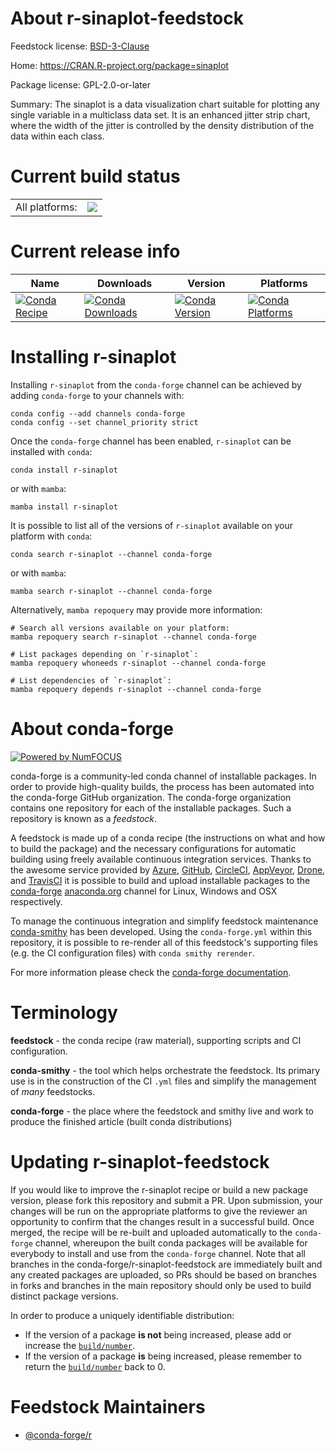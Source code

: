 About r-sinaplot-feedstock
==========================

Feedstock license: [BSD-3-Clause](https://github.com/conda-forge/r-sinaplot-feedstock/blob/main/LICENSE.txt)

Home: https://CRAN.R-project.org/package=sinaplot

Package license: GPL-2.0-or-later

Summary: The sinaplot is a data visualization chart suitable for plotting any single variable in a multiclass data set. It is an enhanced jitter strip chart, where the width of the jitter is controlled by the density distribution of the data within each class.

Current build status
====================


<table><tr><td>All platforms:</td>
    <td>
      <a href="https://dev.azure.com/conda-forge/feedstock-builds/_build/latest?definitionId=7709&branchName=main">
        <img src="https://dev.azure.com/conda-forge/feedstock-builds/_apis/build/status/r-sinaplot-feedstock?branchName=main">
      </a>
    </td>
  </tr>
</table>

Current release info
====================

| Name | Downloads | Version | Platforms |
| --- | --- | --- | --- |
| [![Conda Recipe](https://img.shields.io/badge/recipe-r--sinaplot-green.svg)](https://anaconda.org/conda-forge/r-sinaplot) | [![Conda Downloads](https://img.shields.io/conda/dn/conda-forge/r-sinaplot.svg)](https://anaconda.org/conda-forge/r-sinaplot) | [![Conda Version](https://img.shields.io/conda/vn/conda-forge/r-sinaplot.svg)](https://anaconda.org/conda-forge/r-sinaplot) | [![Conda Platforms](https://img.shields.io/conda/pn/conda-forge/r-sinaplot.svg)](https://anaconda.org/conda-forge/r-sinaplot) |

Installing r-sinaplot
=====================

Installing `r-sinaplot` from the `conda-forge` channel can be achieved by adding `conda-forge` to your channels with:

```
conda config --add channels conda-forge
conda config --set channel_priority strict
```

Once the `conda-forge` channel has been enabled, `r-sinaplot` can be installed with `conda`:

```
conda install r-sinaplot
```

or with `mamba`:

```
mamba install r-sinaplot
```

It is possible to list all of the versions of `r-sinaplot` available on your platform with `conda`:

```
conda search r-sinaplot --channel conda-forge
```

or with `mamba`:

```
mamba search r-sinaplot --channel conda-forge
```

Alternatively, `mamba repoquery` may provide more information:

```
# Search all versions available on your platform:
mamba repoquery search r-sinaplot --channel conda-forge

# List packages depending on `r-sinaplot`:
mamba repoquery whoneeds r-sinaplot --channel conda-forge

# List dependencies of `r-sinaplot`:
mamba repoquery depends r-sinaplot --channel conda-forge
```


About conda-forge
=================

[![Powered by
NumFOCUS](https://img.shields.io/badge/powered%20by-NumFOCUS-orange.svg?style=flat&colorA=E1523D&colorB=007D8A)](https://numfocus.org)

conda-forge is a community-led conda channel of installable packages.
In order to provide high-quality builds, the process has been automated into the
conda-forge GitHub organization. The conda-forge organization contains one repository
for each of the installable packages. Such a repository is known as a *feedstock*.

A feedstock is made up of a conda recipe (the instructions on what and how to build
the package) and the necessary configurations for automatic building using freely
available continuous integration services. Thanks to the awesome service provided by
[Azure](https://azure.microsoft.com/en-us/services/devops/), [GitHub](https://github.com/),
[CircleCI](https://circleci.com/), [AppVeyor](https://www.appveyor.com/),
[Drone](https://cloud.drone.io/welcome), and [TravisCI](https://travis-ci.com/)
it is possible to build and upload installable packages to the
[conda-forge](https://anaconda.org/conda-forge) [anaconda.org](https://anaconda.org/)
channel for Linux, Windows and OSX respectively.

To manage the continuous integration and simplify feedstock maintenance
[conda-smithy](https://github.com/conda-forge/conda-smithy) has been developed.
Using the ``conda-forge.yml`` within this repository, it is possible to re-render all of
this feedstock's supporting files (e.g. the CI configuration files) with ``conda smithy rerender``.

For more information please check the [conda-forge documentation](https://conda-forge.org/docs/).

Terminology
===========

**feedstock** - the conda recipe (raw material), supporting scripts and CI configuration.

**conda-smithy** - the tool which helps orchestrate the feedstock.
                   Its primary use is in the construction of the CI ``.yml`` files
                   and simplify the management of *many* feedstocks.

**conda-forge** - the place where the feedstock and smithy live and work to
                  produce the finished article (built conda distributions)


Updating r-sinaplot-feedstock
=============================

If you would like to improve the r-sinaplot recipe or build a new
package version, please fork this repository and submit a PR. Upon submission,
your changes will be run on the appropriate platforms to give the reviewer an
opportunity to confirm that the changes result in a successful build. Once
merged, the recipe will be re-built and uploaded automatically to the
`conda-forge` channel, whereupon the built conda packages will be available for
everybody to install and use from the `conda-forge` channel.
Note that all branches in the conda-forge/r-sinaplot-feedstock are
immediately built and any created packages are uploaded, so PRs should be based
on branches in forks and branches in the main repository should only be used to
build distinct package versions.

In order to produce a uniquely identifiable distribution:
 * If the version of a package **is not** being increased, please add or increase
   the [``build/number``](https://docs.conda.io/projects/conda-build/en/latest/resources/define-metadata.html#build-number-and-string).
 * If the version of a package **is** being increased, please remember to return
   the [``build/number``](https://docs.conda.io/projects/conda-build/en/latest/resources/define-metadata.html#build-number-and-string)
   back to 0.

Feedstock Maintainers
=====================

* [@conda-forge/r](https://github.com/conda-forge/r/)

